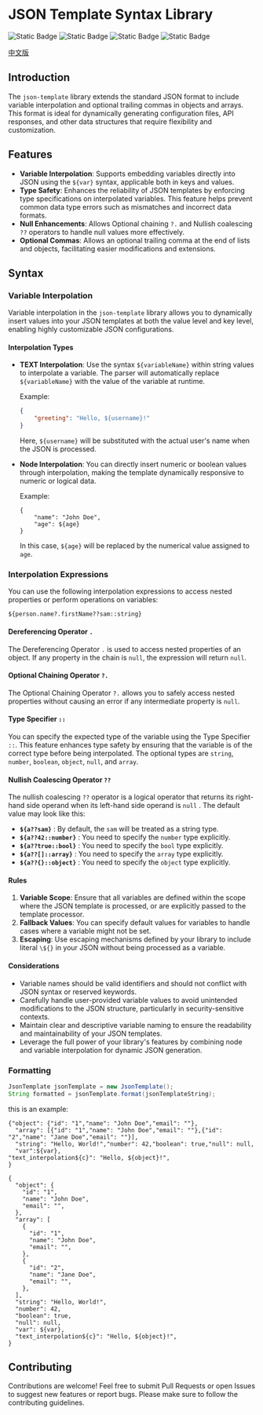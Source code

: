 # JSON Template Syntax Library

![Static Badge](https://img.shields.io/badge/language-json--template-8A2BE2)
![Static Badge](https://img.shields.io/badge/type--safe-8A2BE2)
![Static Badge](https://img.shields.io/badge/flexible-8A2BE2)
![Static Badge](https://img.shields.io/badge/convenience-8A2BE2)

[中文版](doc/README_CN.md)

## Introduction

The `json-template` library extends the standard JSON format to include variable interpolation and optional trailing commas in objects and arrays. This format is ideal for dynamically generating
configuration files, API responses, and other data structures that require flexibility and customization.

## Features

- **Variable Interpolation**: Supports embedding variables directly into JSON using the `${var}` syntax, applicable both in keys and values.
- **Type Safety**: Enhances the reliability of JSON templates by enforcing type specifications on interpolated variables. This feature helps prevent common data type errors such as mismatches and
  incorrect data formats.
- **Null Enhancements**: Allows Optional chaining `?.` and Nullish coalescing `??` operators to handle null values more effectively.
- **Optional Commas**: Allows an optional trailing comma at the end of lists and objects, facilitating easier modifications and extensions.

## Syntax

### Variable Interpolation

Variable interpolation in the `json-template` library allows you to dynamically insert values into your JSON templates at both the value level and key level, enabling highly customizable JSON
configurations.

#### Interpolation Types

- **TEXT Interpolation**:
  Use the syntax `${variableName}` within string values to interpolate a variable. The parser will automatically replace `${variableName}` with the value of the variable at runtime.

  Example:
  ```json
  {
      "greeting": "Hello, ${username}!"
  }
  ```
  Here, `${username}` will be substituted with the actual user's name when the JSON is processed.

- **Node Interpolation**:
  You can directly insert numeric or boolean values through interpolation, making the template dynamically responsive to numeric or logical data.

  Example:
  ```
  {
      "name": "John Doe",
      "age": ${age}
  }
  ```
  In this case, `${age}` will be replaced by the numerical value assigned to `age`.

### Interpolation Expressions

You can use the following interpolation expressions to access nested properties or perform operations on variables:

```
${person.name?.firstName??sam::string}
```

#### Dereferencing Operator `.`

The Dereferencing Operator `.` is used to access nested properties of an object. If any property in the chain is `null`, the expression will return `null`.

#### Optional Chaining Operator `?.`

The Optional Chaining Operator `?.` allows you to safely access nested properties without causing an error if any intermediate property is `null`.

#### Type Specifier `::`

You can specify the expected type of the variable using the Type Specifier `::`. This feature enhances type safety by ensuring that the variable is of the correct type before being interpolated.
The optional types are `string`, `number`, `boolean`, `object`, `null`, and `array`.


#### Nullish Coalescing Operator `??`

The nullish coalescing `??` operator is a logical operator that returns its right-hand side operand when its left-hand side operand is `null` .
The default value may look like this:
* **`${a??sam}`** : By default, the `sam` will be treated as a string type.  
* **`${a??42::number}`** : You need to specify the `number` type explicitly.
* **`${a??true::bool}`** : You need to specify the `bool` type explicitly.
* **`${a??[]::array}`** :  You need to specify the `array` type explicitly.
* **`${a??{}::object}`** :  You need to specify the `object` type explicitly.

#### Rules

1. **Variable Scope**: Ensure that all variables are defined within the scope where the JSON template is processed, or are explicitly passed to the template processor.
2. **Fallback Values**: You can specify default values for variables to handle cases where a variable might not be set.
3. **Escaping**: Use escaping mechanisms defined by your library to include literal `\${}` in your JSON without being processed as a variable.

#### Considerations

- Variable names should be valid identifiers and should not conflict with JSON syntax or reserved keywords.
- Carefully handle user-provided variable values to avoid unintended modifications to the JSON structure, particularly in security-sensitive contexts.
- Maintain clear and descriptive variable naming to ensure the readability and maintainability of your JSON templates.
- Leverage the full power of your library's features by combining node and variable interpolation for dynamic JSON generation.

### Formatting

```java
JsonTemplate jsonTemplate = new JsonTemplate();
String formatted = jsonTemplate.format(jsonTemplateString);
```

this is an example:

```
{"object": {"id": "1","name": "John Doe","email": ""},
  "array": [{"id": "1","name": "John Doe","email": ""},{"id": "2","name": "Jane Doe","email": ""}],
  "string": "Hello, World!","number": 42,"boolean": true,"null": null,
  "var":${var},
"text_interpolation${c}": "Hello, ${object}!",
}
```

```
{
  "object": {
    "id": "1",
    "name": "John Doe",
    "email": "",
  },
  "array": [
    {
      "id": "1",
      "name": "John Doe",
      "email": "",
    },
    {
      "id": "2",
      "name": "Jane Doe",
      "email": "",
    },
  ],
  "string": "Hello, World!",
  "number": 42,
  "boolean": true,
  "null": null,
  "var": ${var},
  "text_interpolation${c}": "Hello, ${object}!",
}
```

## Contributing

Contributions are welcome! Feel free to submit Pull Requests or open Issues to suggest new features or report bugs. Please make sure to follow the contributing guidelines.


